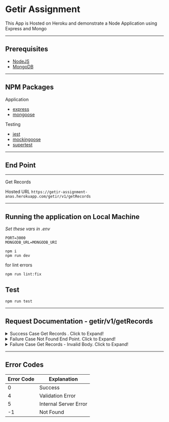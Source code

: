 # Getir Assignment

This App is Hosted on Heroku and demonstrate a Node Application using Express and Mongo 

<hr>

## Prerequisites

- [NodeJS](https://nodejs.org/en/blog/release/v12.4.0/)
- [MongoDB](https://www.mongodb.org/) 

<hr>

## NPM Packages

Application

- [express](https://www.npmjs.com/package/express)
- [mongoose](https://www.npmjs.com/package/mongoose)

Testing

- [jest](https://www.npmjs.com/package/jest)
- [mockingoose](https://www.npmjs.com/package/mockingoose)
- [supertest](https://www.npmjs.com/package/supertest)

<hr>

## End Point

<hr>

Get Records

Hosted URL `https://getir-assignment-anas.herokuapp.com/getir/v1/getRecords`

<hr>

## Running the application on Local Machine

*Set these vars in .env* 

```shell
PORT=3000
MONGODB_URL=MONGODB_URI
```

```shell
npm i
npm run dev
```
for lint errors

```shell
npm run lint:fix
```

## Test

```shell
npm run test
```
<hr>

## Request Documentation - getir/v1/getRecords


<details>
    <summary>Success Case Get Records . Click to Expand!</summary>

Request Body
```
{
	"startDate": "2000-1-03",
	"endDate": "2020-1-03",
	"minCount": 3000,
	"maxCount": 10500
}
```
Response Body
```
{
    "code": 0,
    "msg": "Success",
    "records": [
        {
            "key": "PVLFLSNw",
            "createdAt": "2016-12-30T04:51:57.295Z",
            "totalCount": 4184
        }
    ]
}    
```
</details>


<details>
    <summary>Failure Case Not Found End Point. Click to Expand!</summary>

Request Body
```
{
	"startDate": "2000-1-03",
	"endDate": "2020-1-03",
	"minCount": 3000,
	"maxCount": 10500
}
```
Response Body
```
{
    "code": -1,
    "msg": "Not Found"
}
```
</details>

<details>
    <summary>Failure Case Get Records - Invalid Body. Click to Expand!</summary>

Request Body
```
{
	"startDate": "2016-11-022",
	"endDate": "2017-12-09"
}
```
Response Body
```
{
    "code": 4,
    "msg": "Validation Error!",
    records: [],
    "error": "\"minCount\" is required"
}
```
</details>

<hr>

## Error Codes

| Error Code  | Explanation  |
| ------------- | -----------
| 0  | Success |
| 4  | Validation Error | 
| 5  | Internal Server Error | 
| -1 | Not Found |



